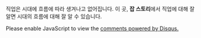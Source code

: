 <html>
<head>
<title>나를육성하자!</title>
<meta charset="utf-8">
</head>

<body>
<div id="grid">
<ol>
  <script>
  var index = ['사이트 소개','테크트리','잡다한 이야기','질문과 대답','관련 사이트'];
  var i=0;
  while(i < index.length){
    document.write('<li><a href="'+index[i]+'.html">'+index[i]+'</a></li>');
    i = i+1;
  }
  </script>
</ol>
<div id="interview">
<p>직업은 시대에 흐름에 따라 생겨나고 없어집니다.
  이 곳, <span style="font-weight : bold;">잡 스토리</span>에서 직업에 대해 잘 알면 시대의 흐름에 대해 잘 알 수 있습니다.</p>
</div>
</div>

<div id="disqus_thread"></div>
<script>
/**
*  RECOMMENDED CONFIGURATION VARIABLES: EDIT AND UNCOMMENT THE SECTION BELOW TO INSERT DYNAMIC VALUES FROM YOUR PLATFORM OR CMS.
*  LEARN WHY DEFINING THESE VARIABLES IS IMPORTANT: https://disqus.com/admin/universalcode/#configuration-variables*/
var disqus_config = function () {
this.page.url = PAGE_URL;  // Replace PAGE_URL with your page's canonical URL variable
this.page.identifier = PAGE_IDENTIFIER; // Replace PAGE_IDENTIFIER with your page's unique identifier variable
};
(function() { // DON'T EDIT BELOW THIS LINE
var d = document, s = d.createElement('script');
s.src = 'https://jobstory.disqus.com/embed.js';
s.setAttribute('data-timestamp', +new Date());
(d.head || d.body).appendChild(s);
})();
</script>
<noscript>Please enable JavaScript to view the <a href="https://disqus.com/?ref_noscript">comments powered by Disqus.</a></noscript>



</body>
</html>
